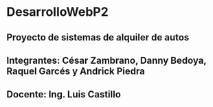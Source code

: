 # DesarrolloWebP2

## Proyecto de sistemas de alquiler de autos

## Integrantes: César Zambrano, Danny Bedoya, Raquel Garcés y Andrick Piedra

## Docente: Ing. Luis Castillo
